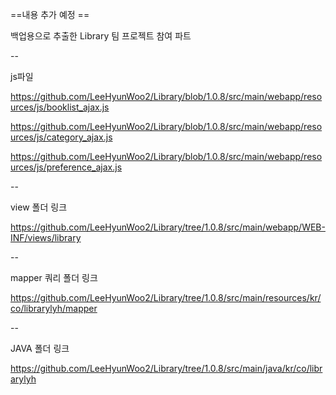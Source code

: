 ==내용 추가 예정 ==



백업용으로 추출한 Library 팀 프로젝트 참여 파트



--

js파일

https://github.com/LeeHyunWoo2/Library/blob/1.0.8/src/main/webapp/resources/js/booklist_ajax.js

https://github.com/LeeHyunWoo2/Library/blob/1.0.8/src/main/webapp/resources/js/category_ajax.js

https://github.com/LeeHyunWoo2/Library/blob/1.0.8/src/main/webapp/resources/js/preference_ajax.js


--


view 폴더 링크

https://github.com/LeeHyunWoo2/Library/tree/1.0.8/src/main/webapp/WEB-INF/views/library


--


mapper 쿼리 폴더 링크

https://github.com/LeeHyunWoo2/Library/tree/1.0.8/src/main/resources/kr/co/librarylyh/mapper


--


JAVA 폴더 링크

https://github.com/LeeHyunWoo2/Library/tree/1.0.8/src/main/java/kr/co/librarylyh
